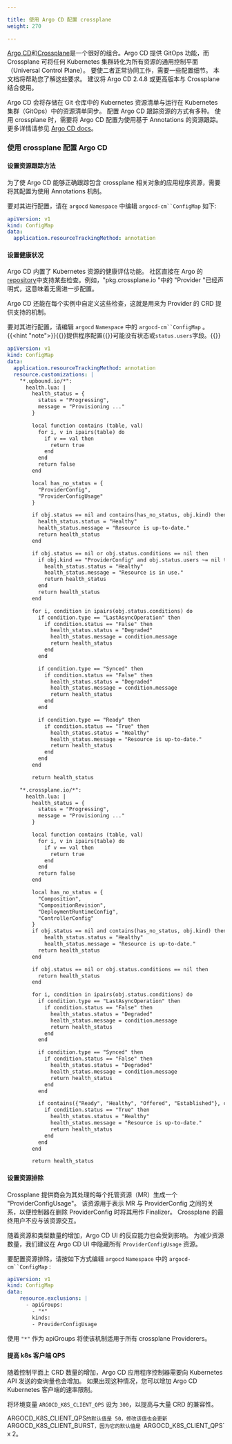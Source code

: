 ```yaml
---

title: 使用 Argo CD 配置 crossplane
weight: 270

---
```


[Argo CD](https://argoproj.github.io/cd/)和[Crossplane](https://crossplane.io)是一个很好的组合。Argo CD 提供 GitOps 功能，而 Crossplane 可将任何 Kubernetes 集群转化为所有资源的通用控制平面（Universal Control Plane）。 要使二者正常协同工作，需要一些配置细节。 本文档将帮助您了解这些要求。 建议将 Argo CD 2.4.8 或更高版本与 Crossplane 结合使用。

Argo CD 会将存储在 Git 仓库中的 Kubernetes 资源清单与运行在 Kubernetes 集群（GitOps）中的资源清单同步。 配置 Argo CD 跟踪资源的方式有多种。 使用 crossplane 时，需要将 Argo CD 配置为使用基于 Annotations 的资源跟踪。更多详情请参见 [Argo CD docs](https://argo-cd.readthedocs.io/en/latest/user-guide/resource_tracking/)。

### 使用 crossplane 配置 Argo CD

#### 设置资源跟踪方法

为了使 Argo CD 能够正确跟踪包含 crossplane 相关对象的应用程序资源，需要将其配置为使用 Annotations 机制。

要对其进行配置，请在 `argocd` `Namespace` 中编辑 `argocd-cm``ConfigMap` 如下: 

```yaml
apiVersion: v1
kind: ConfigMap
data:
  application.resourceTrackingMethod: annotation
```

#### 设置健康状况

Argo CD 内置了 Kubernetes 资源的健康评估功能。 社区直接在 Argo 的 [repository](https://github.com/argoproj/argo-cd/tree/master/resource_customizations)中支持某些检查。例如，"pkg.crossplane.io "中的 "Provider "已经声明式，这意味着无需进一步配置。

Argo CD 还能在每个实例中自定义这些检查，这就是用来为 Provider 的 CRD 提供支持的机制。

要对其进行配置，请编辑 `argocd` `Namespace` 中的 `argocd-cm``ConfigMap` 。{{<hint "note">}}{{<hover label="argocfg" line="22">}}提供程序配置{{</hover>}}可能没有状态或`status.users`字段。{{</hint>}}

```yaml {label="argocfg"}
apiVersion: v1
kind: ConfigMap
data:
  application.resourceTrackingMethod: annotation
  resource.customizations: |
    "*.upbound.io/*":
      health.lua: |
        health_status = {
          status = "Progressing",
          message = "Provisioning ..."
        }

        local function contains (table, val)
          for i, v in ipairs(table) do
            if v == val then
              return true
            end
          end
          return false
        end

        local has_no_status = {
          "ProviderConfig",
          "ProviderConfigUsage"
        }

        if obj.status == nil and contains(has_no_status, obj.kind) then
          health_status.status = "Healthy"
          health_status.message = "Resource is up-to-date."
          return health_status
        end

        if obj.status == nil or obj.status.conditions == nil then
          if obj.kind == "ProviderConfig" and obj.status.users ~= nil then
            health_status.status = "Healthy"
            health_status.message = "Resource is in use."
            return health_status
          end
          return health_status
        end

        for i, condition in ipairs(obj.status.conditions) do
          if condition.type == "LastAsyncOperation" then
            if condition.status == "False" then
              health_status.status = "Degraded"
              health_status.message = condition.message
              return health_status
            end
          end

          if condition.type == "Synced" then
            if condition.status == "False" then
              health_status.status = "Degraded"
              health_status.message = condition.message
              return health_status
            end
          end

          if condition.type == "Ready" then
            if condition.status == "True" then
              health_status.status = "Healthy"
              health_status.message = "Resource is up-to-date."
              return health_status
            end
          end
        end

        return health_status

    "*.crossplane.io/*":
      health.lua: |
        health_status = {
          status = "Progressing",
          message = "Provisioning ..."
        }

        local function contains (table, val)
          for i, v in ipairs(table) do
            if v == val then
              return true
            end
          end
          return false
        end

        local has_no_status = {
          "Composition",
          "CompositionRevision",
          "DeploymentRuntimeConfig",
          "ControllerConfig"
        }
        if obj.status == nil and contains(has_no_status, obj.kind) then
            health_status.status = "Healthy"
            health_status.message = "Resource is up-to-date."
          return health_status
        end

        if obj.status == nil or obj.status.conditions == nil then
          return health_status
        end

        for i, condition in ipairs(obj.status.conditions) do
          if condition.type == "LastAsyncOperation" then
            if condition.status == "False" then
              health_status.status = "Degraded"
              health_status.message = condition.message
              return health_status
            end
          end

          if condition.type == "Synced" then
            if condition.status == "False" then
              health_status.status = "Degraded"
              health_status.message = condition.message
              return health_status
            end
          end

          if contains({"Ready", "Healthy", "Offered", "Established"}, condition.type) then
            if condition.status == "True" then
              health_status.status = "Healthy"
              health_status.message = "Resource is up-to-date."
              return health_status
            end
          end
        end

        return health_status
```

#### 设置资源排除

Crossplane 提供商会为其处理的每个托管资源（MR）生成一个 "ProviderConfigUsage"。 该资源用于表示 MR 与 ProviderConfig 之间的关系，以便控制器在删除 ProviderConfig 时将其用作 Finalizer。 Crossplane 的最终用户不应与该资源交互。

随着资源和类型数量的增加，Argo CD UI 的反应能力也会受到影响。 为减少资源数量，我们建议在 Argo CD UI 中隐藏所有 `ProviderConfigUsage` 资源。

要配置资源排除，请按如下方式编辑 `argocd` `Namespace` 中的 `argocd-cm``ConfigMap` : 

```yaml
apiVersion: v1
kind: ConfigMap
data:
    resource.exclusions: |
      - apiGroups:
        - "*"
        kinds:
        - ProviderConfigUsage
```

使用 `"*"` 作为 apiGroups 将使该机制适用于所有 crossplane Providerers。

#### 提高 k8s 客户端 QPS

随着控制平面上 CRD 数量的增加，Argo CD 应用程序控制器需要向 Kubernetes API 发送的查询量也会增加。 如果出现这种情况，您可以增加 Argo CD Kubernetes 客户端的速率限制。

将环境变量 `ARGOCD_K8S_CLIENT_QPS` 设为 `300`，以提高与大量 CRD 的兼容性。

ARGOCD_K8S_CLIENT_QPS` 的默认值是 50，修改该值也会更新 `ARGOCD_K8S_CLIENT_BURST`，因为它的默认值是 `ARGOCD_K8S_CLIENT_QPS` x 2。